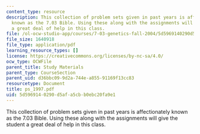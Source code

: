 ```yaml
---
content_type: resource
description: This collection of problem sets given in past years is affectionately
  known as the 7.03 Bible. Using these along with the assignments will give the student
  a great deal of help in this class.
file: /ol-ocw-studio-app/courses/7-03-genetics-fall-2004/5d5969140290d5afa5cbb0ebc20fa9e1_ps_1997.pdf
file_size: 1640918
file_type: application/pdf
learning_resource_types: []
license: https://creativecommons.org/licenses/by-nc-sa/4.0/
ocw_type: OCWFile
parent_title: Study Materials
parent_type: CourseSection
parent_uid: d36bbc09-9d2a-744e-a855-91169f13cc83
resourcetype: Document
title: ps_1997.pdf
uid: 5d596914-0290-d5af-a5cb-b0ebc20fa9e1
---
```

This collection of problem sets given in past years is affectionately known as the 7.03 Bible. Using these along with the assignments will give the student a great deal of help in this class.
